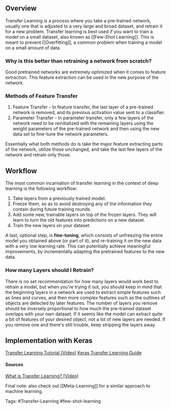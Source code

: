 ## Overview
Transfer Learning is a process where you take a pre-trained network, usually one that is adjusted to a very large and broad dataset, and retrain it for a new problem. Transfer learning is best used if you want to train a model on a small dataset, also known as [[Few-Shot Learning]]. This is meant to prevent [[Overfitting]], a common problem when training a model on a small amount of data.

### Why is this better than retraining a network from scratch?
Good pretrained networks are extremely optimized when it comes to feature extraction. This feature extraction can be used in the new purpose of the network.

### Methods of Feature Transfer
1. Feature Transfer - In feature transfer, the last layer of a pre-trained network is removed, and its previous activation value sent to a classifier. 
2. Parameter Transfer - In parameter transfer, only a few layers of the network need to be reinitialized with the remaining layers using the weight parameters of the pre-trained network and then using the new data set to fine-tune the network parameters. 

Essentially what both methods do is take the major feature extracting parts of the network, utilize those unchanged, and take the last few layers of the network and retrain only those.


## Workflow
The most common incarnation of transfer learning in the context of deep learning is the following workflow:

1. Take layers from a previously trained model.
2. Freeze them, so as to avoid destroying any of the information they contain during future training rounds.
3. Add some new, trainable layers on top of the frozen layers. They will learn to turn the old features into predictions on a new dataset.
4. Train the new layers on your dataset.

A last, optional step, is **fine-tuning**, which consists of unfreezing the entire model you obtained above (or part of it), and re-training it on the new data with a very low learning rate. This can potentially achieve meaningful improvements, by incrementally adapting the pretrained features to the new data.

### How many Layers should I Retrain?
There is no set recommendation for how many layers would work best to retrain a model, but when you're trying it out, you should keep in mind that the beginning layers in a network are used to extract simple features such as lines and curves, and then more complex features such as the outlines of objects are detected by later features. The number of layers you remove should be inversely proportional to how much the pre-trained dataset overlaps with your own dataset. If it seems like the model can extract quite a bit of features of your desired object, not a lot of new layers are needed. If you remove one and there's still trouble, keep stripping the layers away.


## Implementation with Keras
[Transfer Learning Tutorial (Video)](https://www.youtube.com/watch?v=WJZoywOG1cs)
[Keras Transfer Learning Guide](https://www.tensorflow.org/guide/keras/transfer_learning)

#### Sources
[What is Transfer Learning? (Video)](https://www.youtube.com/watch?v=DyPW-994t7w&list=PLcWfeUsAys2nPgh-gYRlexc6xvscdvHqX&index=16)

Final note: also check out [[Meta-Learning]] for a similar approach to machine learning.


Tags:
#Transfer-Learning #few-shot-learning